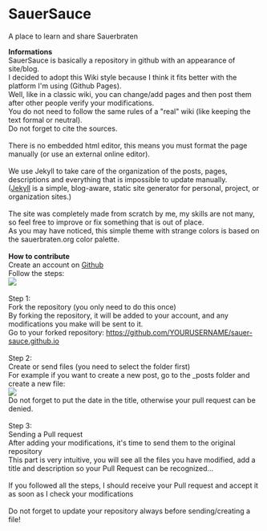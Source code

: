 # SauerSauce
A place to learn and share Sauerbraten

<strong>Informations</strong>
<br>
SauerSauce is basically a repository in github with an appearance of site/blog.
<br>
I decided to adopt this Wiki style because I think it fits better with the platform I'm using (Github Pages).
<br>
Well, like in a classic wiki, you can change/add pages and then post them after other people verify your modifications.
<br>
You do not need to follow the same rules of a "real" wiki (like keeping the text formal or neutral).
<br>
Do not forget to cite the sources.
<br>
<br>
There is no embedded html editor, this means you must format the page manually (or use an external online editor).
<br>
<br>
We use Jekyll to take care of the organization of the posts, pages, descriptions and everything that is impossible to update manually.
<br>
(<a href="https://en.wikipedia.org/wiki/Jekyll_(software)">Jekyll</a> is a simple, blog-aware, static site generator for personal, project, or organization sites.)
<br>
<br>
The site was completely made from scratch by me, my skills are not many, so feel free to improve or fix something that is out of place.
<br>
As you may have noticed, this simple theme with strange colors is based on the sauerbraten.org color palette.
<br>
<br>
<strong>How to contribute</strong>
<br>
Create an account on  <a href="https://github.com/">Github</a>
<br>
Follow the steps:
<br>
<img src="https://i.imgur.com/0NMrTBq.png"/>
<br>
<br>
Step 1:
<br>
Fork the repository (you only need to do this once) <br>
By forking the repository, it will be added to your account, and any modifications you make will be sent to it.
<br>
Go to your forked repository: https://github.com/YOURUSERNAME/sauer-sauce.github.io
<br>
<br>
Step 2:
<br>
Create or send files (you need to select the folder first)
<br>
For example if you want to create a new post, go to the _posts folder and create a new file:
<br>
<img src="https://i.imgur.com/gEuCd7J.png"/>
<br>
Do not forget to put the date in the title, otherwise your pull request can be denied.
<br>
<br>
Step 3:
<br>
Sending a Pull request
<br>
After adding your modifications, it's time to send them to the original repository
<br>
This part is very intuitive, you will see all the files you have modified, add a title and description so your Pull Request can be recognized...
<br>
<br>
If you followed all the steps, I should receive your Pull request and accept it as soon as I check your modifications
<br>
<br>
Do not forget to update your repository always before sending/creating a file!
